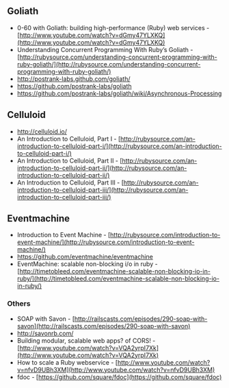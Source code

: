 
## Goliath
* 0-60 with Goliath: building high-performance (Ruby) web services - [http://www.youtube.com/watch?v=dGmy47YLXKQ](http://www.youtube.com/watch?v=dGmy47YLXKQ)
* Understanding Concurrent Programming With Ruby’s Goliath - [http://rubysource.com/understanding-concurrent-programming-with-ruby-goliath/](http://rubysource.com/understanding-concurrent-programming-with-ruby-goliath/)
* http://postrank-labs.github.com/goliath/
* https://github.com/postrank-labs/goliath
* https://github.com/postrank-labs/goliath/wiki/Asynchronous-Processing



## Celluloid
* http://celluloid.io/
* An Introduction to Celluloid, Part I - [http://rubysource.com/an-introduction-to-celluloid-part-i/](http://rubysource.com/an-introduction-to-celluloid-part-i/)
* An Introduction to Celluloid, Part II - [http://rubysource.com/an-introduction-to-celluloid-part-ii/](http://rubysource.com/an-introduction-to-celluloid-part-ii/)
* An Introduction to Celluloid, Part III - [http://rubysource.com/an-introduction-to-celluloid-part-iii/](http://rubysource.com/an-introduction-to-celluloid-part-iii/)



## Eventmachine
* Introduction to Event Machine - [http://rubysource.com/introduction-to-event-machine/](http://rubysource.com/introduction-to-event-machine/)
* https://github.com/eventmachine/eventmachine
* EventMachine: scalable non-blocking i/o in ruby - [http://timetobleed.com/eventmachine-scalable-non-blocking-io-in-ruby/](http://timetobleed.com/eventmachine-scalable-non-blocking-io-in-ruby/)

### Others
* SOAP with Savon - [http://railscasts.com/episodes/290-soap-with-savon](http://railscasts.com/episodes/290-soap-with-savon)
* http://savonrb.com/
* Building modular, scalable web apps? of CORS! - [http://www.youtube.com/watch?v=VQA2yrpI7Xk](http://www.youtube.com/watch?v=VQA2yrpI7Xk)
* How to scale a Ruby webservice - [http://www.youtube.com/watch?v=nfvD9UBh3XM](http://www.youtube.com/watch?v=nfvD9UBh3XM)
* fdoc - [https://github.com/square/fdoc](https://github.com/square/fdoc)